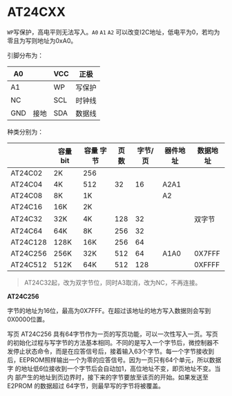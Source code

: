 # AT24CXX

`WP`写保护，高电平则无法写入。`A0` `A1` `A2` 可以改变I2C地址，低电平为0，若均为零且为写则地址为0xA0。

引脚分布为：

| A0   |      | VCC  | 正极   |
| ---- | ---- | ---- | ------ |
| A1   |      | WP   | 写保护 |
| NC   |      | SCL  | 时钟线 |
| GND  | 接地 | SDA  | 数据线 |

种类分别为：

|          | 容量 bit | 容量 字节 | 页数 | 字节/页 | 器件地址 | 数据地址 |
| -------- | -------- | --------- | ---- | ------- | -------- | -------- |
| AT24C02  | 2K       | 256       |      |         |          |          |
| AT24C04  | 4K       | 512       | 32   | 16      | A2A1     |          |
| AT24C08  | 8K       | 1K        |      |         | A2       |          |
| AT24C16  | 16K      | 2K        |      |         |          |          |
| AT24C32  | 32K      | 4K        | 128  | 32      |          | 双字节   |
| AT24C64  | 64K      | 8K        | 256  | 32      |          |          |
| AT24C128 | 128K     | 16K       | 256  | 64      |          |          |
| AT24C256 | 256K     | 32K       | 512  | 64      | A1A0     | 0X7FFF   |
| AT24C512 | 512K     | 64K       | 512  | 128     |          | 0XFFFF   |

> AT24C32起，改为双字节位，同时A3取消，改为NC，不再连接。

**AT24C256**

字节的地址为16位，最高为0X7FFF。在超过该地址的地方写入数据则会写到0X0000位置。

写页 AT24C256 具有64字节作为一页的写页功能，可以一次性写入一页。写页 的初始化过程与写字节的方法基本相同。不同的是写入一个字节后，微控制器不 发停止状态命令，而是在应答信号后，接着输入63个字节。每一个字节接收到 后，EEPROM照样输出一个为零的应答信号。因为一页只有64个单元，所以数据字 的地址低6位接收到一个字节后会自动加1，高位地址不变，即页地址不变。当内 部产生的地址到页边界时，接下来的字节要放至该页的开始。如果发送至E2PROM 的数据超过 64字节，则最早写的字节将被覆盖。